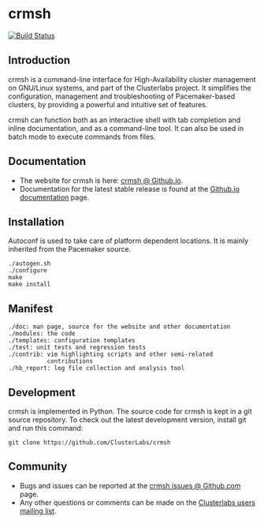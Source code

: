 # crmsh

[![Build Status](https://travis-ci.org/ClusterLabs/crmsh.svg?branch=master)](https://travis-ci.org/ClusterLabs/crmsh)

## Introduction

crmsh is a command-line interface for High-Availability cluster
management on GNU/Linux systems, and part of the Clusterlabs
project. It simplifies the configuration, management and
troubleshooting of Pacemaker-based clusters, by providing a powerful
and intuitive set of features.

crmsh can function both as an interactive shell with tab completion
and inline documentation, and as a command-line tool. It can also be
used in batch mode to execute commands from files.

## Documentation

* The website for crmsh is here: [crmsh @ Github.io](http://crmsh.github.io).
* Documentation for the latest stable release is found at the [Github.io documentation](http://crmsh.github.io) page.

## Installation

Autoconf is used to take care of platform dependent locations. It is mainly inherited from the Pacemaker source.

```shell
./autogen.sh
./configure
make
make install
```

## Manifest

```shell
./doc: man page, source for the website and other documentation
./modules: the code
./templates: configuration templates
./test: unit tests and regression tests
./contrib: vim highlighting scripts and other semi-related
           contributions
./hb_report: log file collection and analysis tool
```

## Development

crmsh is implemented in Python. The source code for crmsh is kept in a
git source repository. To check out the latest development
version, install git and run this command:

```shell
git clone https://github.com/ClusterLabs/crmsh
```

## Community

* Bugs and issues can be reported at the [crmsh issues @ Github.com](https://github.com/clusterlabs/crmsh/issues) page.
* Any other questions or comments can be made on the [Clusterlabs users mailing list](http://clusterlabs.org/mailman/listinfo/users).
